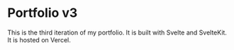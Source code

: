 # Portfolio v3

This is the third iteration of my portfolio. It is built with Svelte and SvelteKit. It is hosted on Vercel.
